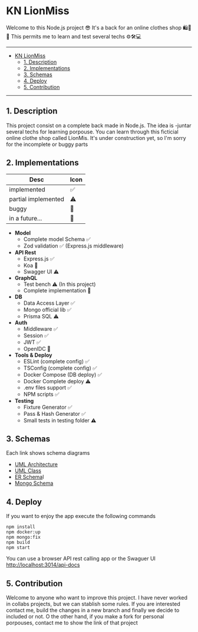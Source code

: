 # KN LionMiss

Welcome to this Node.js project 😎 It's a back for an online clothes shop 🛍️👕👗 This permits me to learn and test several techs ⚙️🛠️💻

---
- [KN LionMiss](#kn-lionmiss)
  - [1. Description](#1-description)
  - [2. Implementations](#2-implementations)
  - [3. Schemas](#3-schemas)
  - [4. Deploy](#4-deploy)
  - [5. Contribution](#5-contribution)

---

## 1. Description

This project consist on a complete back made in Node.js. The idea is -juntar several techs for learning porpouse. You can learn through this ficticial online clothe shop called LionMis. It's under construction yet, so I'm sorry for the incomplete or buggy parts

## 2. Implementations

Desc | Icon |
---------|----------|
 implemented | ✅ |
 partial implemented | ⚠️ |
 buggy | 🐞 |
 in a future... | 🍪 |

- **Model**
  - Complete model Schema ✅
  - Zod validation ✅ (Express.js middleware)
- **API Rest**
  - Express.js ✅
  - Koa 🍪
  - Swagger UI ⚠️
- **GraphQL**
  - Test bench ⚠️ (In this project)
  - Complete implementation 🍪
- **DB**
  - Data Access Layer ✅
  - Mongo official lib ✅
  - Prisma SQL ⚠️
- **Auth**
  - Middleware ✅
  - Session ✅
  - JWT ✅
  - OpenIDC 🍪
- **Tools & Deploy**
  - ESLint (complete config) ✅
  - TSConfig (complete config) ✅
  - Docker Compose (DB deploy) ✅
  - Docker Complete deploy ⚠️
  - .env files support ✅
  - NPM scripts ✅
- **Testing**
  - Fixture Generator ✅
  - Pass & Hash Generator ✅
  - Small tests in testing folder ⚠️

## 3. Schemas

Each link shows schema diagrams

- [UML Architecture](./docs/diagrams/uml-arch.md)
- [UML Class](./docs/diagrams/uml-class.md)
- [ER Schema](./docs/diagrams/er-sql.md)l
- [Mongo Schema](./docs/diagrams/mongo.md)

## 4. Deploy

If you want to enjoy the app execute the following commands

```
npm install
npm docker:up
npm mongo:fix
npm build
npm start
```

You can use a browser API rest calling app or the Swaguer UI [http://localhost:3014/api-docs]([mongo-diagram.png](http://localhost:3014/api-docs)) 

## 5. Contribution

Welcome to anyone who want to improve this project. I have never worked in collabs projects, but we can stablish some rules. If you are interested contact me, build the changes in a new branch and finally we decide to included or not. O the other hand, if you make a fork for personal porpouses, contact me to show the link of that project 